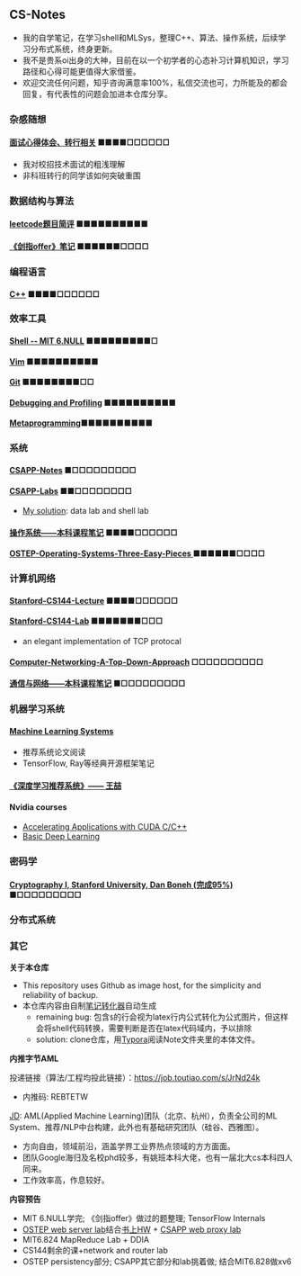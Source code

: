 ## CS-Notes
* 我的自学笔记，在学习shell和MLSys，整理C++、算法、操作系统，后续学习分布式系统，终身更新。
* 我不是贵系oi出身的大神，目前在以一个初学者的心态补习计算机知识，学习路径和心得可能更值得大家借鉴。
* 欢迎交流任何问题，知乎咨询满意率100%，私信交流也可，力所能及的都会回复，有代表性的问题会加进本仓库分享。

### 杂感随想

#### [面试心得体会、转行相关](https://github.com/huangrt01/CS-Notes/blob/master/Notes/Output/%E9%9D%A2%E8%AF%95%E5%BF%83%E5%BE%97%E4%BD%93%E4%BC%9A%E4%B8%8E%E8%BD%AC%E8%A1%8C%E7%9B%B8%E5%85%B3.md) ■■■■□□□□□□

  * 我对校招技术面试的粗浅理解
  * 非科班转行的同学该如何突破重围

### 数据结构与算法

#### [leetcode题目简评](https://github.com/huangrt01/CS-Notes/blob/master/Notes/Output/leetcode%E9%A2%98%E7%9B%AE%E7%AE%80%E8%AF%84.md) ■■■■■■■■■■

#### [《剑指offer》笔记](https://github.com/huangrt01/CS-Notes/blob/master/Notes/Output/%E3%80%8A%E5%89%91%E6%8C%87offer%E3%80%8B%E7%AC%94%E8%AE%B0.md) ■■■■■■□□□□

### 编程语言

#### [C++](https://github.com/huangrt01/CS-Notes/blob/master/Notes/Output/C%2B%2B.md) ■■■■□□□□□□

### 效率工具

#### [Shell   --  MIT 6.NULL](https://github.com/huangrt01/CS-Notes/blob/master/Notes/Output/Shell-MIT-6-NULL.md) ■■■■■■■■■□

#### [Vim](https://github.com/huangrt01/CS-Notes/blob/master/Notes/Output/Vim.md) ■■■■■■■■■■

#### [Git](https://github.com/huangrt01/CS-Notes/blob/master/Notes/Output/git.md) ■■■■■■■■□□

#### [Debugging and Profiling](https://github.com/huangrt01/CS-Notes/blob/master/Notes/Output/Debugging-and-Profiling.md) ■■■■■■■■■■

#### [Metaprogramming](https://github.com/huangrt01/CS-Notes/blob/master/Notes/Metaprogramming)■■■■■■■■■■

### 系统

#### [CSAPP-Notes](https://github.com/huangrt01/CSAPP) ■□□□□□□□□□

#### [CSAPP-Labs](https://github.com/huangrt01/CSAPP-Labs) ■■□□□□□□□□

* [My solution](https://github.com/huangrt01/CSAPP-Labs): data lab and shell lab

#### [操作系统——本科课程笔记](https://github.com/huangrt01/CS-Notes/blob/master/Notes/Output/%E6%93%8D%E4%BD%9C%E7%B3%BB%E7%BB%9F.md) ■■■■□□□□□□

#### [OSTEP-Operating-Systems-Three-Easy-Pieces ](https://github.com/huangrt01/CS-Notes/blob/master/Notes/Output/OSTEP-Operating-Systems-Three-Easy-Pieces.md) ■■■■■■□□□□

### 计算机网络

#### [Stanford-CS144-Lecture](https://github.com/huangrt01/CS-Notes/blob/master/Notes/Output/Computer-Networking-Lecture-CS144-Stanford.md) ■■■■□□□□□□

#### [Stanford-CS144-Lab](https://github.com/huangrt01/TCP-Lab) ■■■■■■■□□□
* an elegant implementation of TCP protocal

#### [Computer-Networking-A-Top-Down-Approach](https://github.com/huangrt01/CS-Notes/blob/master/Notes/Output/Computer-Networking-A-Top-Down-Approach.md) □□□□□□□□□□

#### [通信与网络——本科课程笔记](https://github.com/huangrt01/CS-Notes/blob/master/Notes/%E9%80%9A%E4%BF%A1%E4%B8%8E%E7%BD%91%E7%BB%9C.md) ■□□□□□□□□□

### 机器学习系统

#### [Machine Learning Systems](https://github.com/huangrt01/CS-Notes/blob/master/Notes/Output/MLSys.md) 

* 推荐系统论文阅读
* TensorFlow, Ray等经典开源框架笔记

#### [《深度学习推荐系统》—— 王喆](https://github.com/huangrt01/CS-Notes/blob/master/Notes/Output/%E6%B7%B1%E5%BA%A6%E5%AD%A6%E4%B9%A0%E6%8E%A8%E8%8D%90%E7%B3%BB%E7%BB%9F%E2%80%94%E7%8E%8B%E5%96%86.md)

#### Nvidia courses
* [Accelerating Applications with CUDA C/C++](https://github.com/huangrt01/CS-Notes/blob/master/Notes/Output/nvidia.md)
* [Basic Deep Learning](https://github.com/huangrt01/CS-Notes/blob/master/Notes/Output/Machine-Learning.md)

### 密码学

#### [Cryptography I, Stanford University, Dan Boneh (完成95%)](https://github.com/huangrt01/CS-Notes/blob/master/Notes/Output/Cryptography%20I%2C%20Stanford%20University%2C%20Coursera.md) ■□□□□□□□□□

### 分布式系统



### 其它

**关于本仓库**

* This repository uses Github as image host, for the simplicity and reliability of backup.
* 本仓库内容由自制[笔记转化器](https://github.com/huangrt01/CS-Notes)自动生成
  * remaining bug: 包含`$`的行会视为latex行内公式转化为公式图片，但这样会将shell代码转换，需要判断是否在latex代码域内，予以排除
  * solution: clone仓库，用[Typora](https://typora.io/)阅读Note文件夹里的本体文件。

**内推字节AML**

投递链接（算法/工程均投此链接）：https://job.toutiao.com/s/JrNd24k

* 内推码: REBTETW

[JD](https://github.com/huangrt01/CS-Notes/blob/master/job-description.jpg): AML(Applied Machine Learning)团队（北京、杭州），负责全公司的ML System、推荐/NLP中台构建，此外也有基础研究团队（硅谷、西雅图）。

* 方向自由，领域前沿，涵盖学界工业界热点领域的方方面面。
* 团队Google海归及名校phd较多，有姚班本科大佬，也有一届北大cs本科四人同来。
* 工作效率高，作息较好。


**内容预告**

* MIT 6.NULL学完; 《剑指offer》做过的题整理; TensorFlow Internals
* [OSTEP web server lab](https://github.com/remzi-arpacidusseau/ostep-projects/tree/master/concurrency-webserver)结合[书上HW](https://github.com/xxyzz/ostep-hw/tree/master/33) + [CSAPP web proxy lab](http://csapp.cs.cmu.edu/3e/labs.html)
* MIT6.824 MapReduce Lab + DDIA
* CS144剩余的课+network and router lab
* OSTEP persistency部分; CSAPP其它部分和lab挑着做; 结合MIT6.828做xv6


